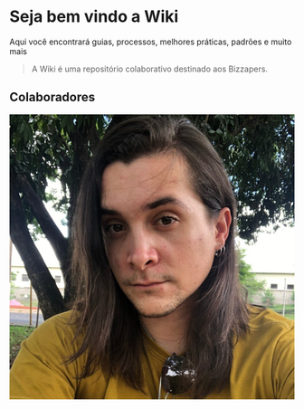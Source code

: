 # Seja bem vindo a Wiki


Aqui você encontrará guias, processos, melhores práticas, padrões e muito mais 


>A Wiki é uma repositório colaborativo destinado aos Bizzapers.


## Colaboradores

<img class="colaboradores" src="_images/Colaboradores/Gui.jpeg" alt="colaborador" title="colaborador-gui" /> 

